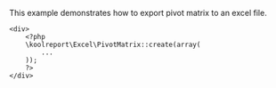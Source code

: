 This example demonstrates how to export pivot matrix to an excel file.

```
<div>
    <?php
    \koolreport\Excel\PivotMatrix::create(array(
        ...
    ));
    ?>
</div>
```